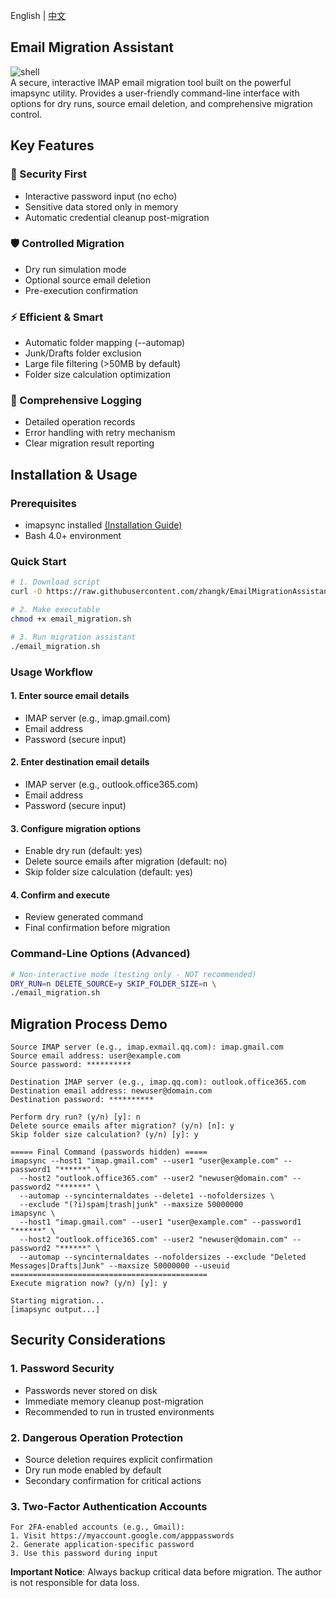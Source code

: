 English | [中文](README.md)
## Email Migration Assistant
![shell](https://img.shields.io/badge/Shell_Script-121011?style=for-the-badge&logo=gnu-bash&logoColor=white)  
A secure, interactive IMAP email migration tool built on the powerful imapsync utility. Provides a user-friendly command-line interface with options for dry runs, source email deletion, and comprehensive migration control.
## Key Features
### 🔐 Security First
*  Interactive password input (no echo)
*  Sensitive data stored only in memory
*  Automatic credential cleanup post-migration
### 🛡️ Controlled Migration
*  Dry run simulation mode
*  Optional source email deletion
*  Pre-execution confirmation
### ⚡ Efficient & Smart
*  Automatic folder mapping (--automap)
*  Junk/Drafts folder exclusion
*  Large file filtering (>50MB by default)
*  Folder size calculation optimization
### 📝 Comprehensive Logging
*  Detailed operation records
*  Error handling with retry mechanism
*  Clear migration result reporting
## Installation & Usage
### Prerequisites
*  imapsync installed [(Installation Guide)](https://imapsync.lamiral.info/#install)
*  Bash 4.0+ environment
### Quick Start
```bash
# 1. Download script
curl -O https://raw.githubusercontent.com/zhangk/EmailMigrationAssistant/refs/heads/master/email_migration.sh

# 2. Make executable
chmod +x email_migration.sh

# 3. Run migration assistant
./email_migration.sh
```
### Usage Workflow
#### 1. Enter source email details
*  IMAP server (e.g., imap.gmail.com)
*  Email address
*  Password (secure input)
#### 2. Enter destination email details
*  IMAP server (e.g., outlook.office365.com)
*  Email address
*  Password (secure input)
#### 3. Configure migration options
*  Enable dry run (default: yes)
*  Delete source emails after migration (default: no)
*  Skip folder size calculation (default: yes)
#### 4. Confirm and execute
*  Review generated command
*  Final confirmation before migration
### Command-Line Options (Advanced)
```bash
# Non-interactive mode (testing only - NOT recommended)
DRY_RUN=n DELETE_SOURCE=y SKIP_FOLDER_SIZE=n \
./email_migration.sh
```
## Migration Process Demo
```plaintext
Source IMAP server (e.g., imap.exmail.qq.com): imap.gmail.com
Source email address: user@example.com
Source password: **********

Destination IMAP server (e.g., imap.qq.com): outlook.office365.com
Destination email address: newuser@domain.com
Destination password: **********

Perform dry run? (y/n) [y]: n
Delete source emails after migration? (y/n) [n]: y
Skip folder size calculation? (y/n) [y]: y

===== Final Command (passwords hidden) =====
imapsync --host1 "imap.gmail.com" --user1 "user@example.com" --password1 "******" \
  --host2 "outlook.office365.com" --user2 "newuser@domain.com" --password2 "******" \
  --automap --syncinternaldates --delete1 --nofoldersizes \
  --exclude "(?i)spam|trash|junk" --maxsize 50000000
imapsync \
  --host1 "imap.gmail.com" --user1 "user@example.com" --password1 "******" \
  --host2 "outlook.office365.com" --user2 "newuser@domain.com" --password2 "******" \
  --automap --syncinternaldates --nofoldersizes --exclude "Deleted Messages|Drafts|Junk" --maxsize 50000000 --useuid
============================================
Execute migration now? (y/n) [y]: y

Starting migration...
[imapsync output...]
```
## Security Considerations
### 1. Password Security
*  Passwords never stored on disk
*  Immediate memory cleanup post-migration
*  Recommended to run in trusted environments
### 2. Dangerous Operation Protection
*  Source deletion requires explicit confirmation
*  Dry run mode enabled by default
*  Secondary confirmation for critical actions
### 3. Two-Factor Authentication Accounts
```plaintext
For 2FA-enabled accounts (e.g., Gmail):
1. Visit https://myaccount.google.com/apppasswords
2. Generate application-specific password
3. Use this password during input
```
**Important Notice**: Always backup critical data before migration. The author is not responsible for data loss.
